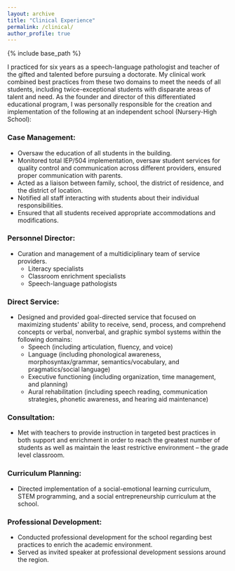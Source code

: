 ```yaml
---
layout: archive
title: "Clinical Experience"
permalink: /clinical/
author_profile: true
---
```


{% include base_path %}

I practiced for six years as a speech-language pathologist and teacher of the gifted and talented before pursuing a doctorate. 
My clinical work combined best practices from these two domains to meet the needs of all students, including twice-exceptional students with disparate areas of talent and need. 
As the founder and director of this differentiated educational program, I was personally responsible for the creation and implementation of the following at an independent school (Nursery-High School):

### Case Management:
* Oversaw the education of all students in the building.  
* Monitored total IEP/504 implementation, oversaw student services for quality control and communication across different providers, ensured proper communication with parents.  
* Acted as a liaison between family, school, the district of residence, and the district of location.  
* Notified all staff interacting with students about their individual responsibilities.  
* Ensured that all students received appropriate accommodations and modifications.  

### Personnel Director:
* Curation and management of a multidiciplinary team of service providers.  
  * Literacy specialists  
  * Classroom enrichment specialists  
  * Speech-language pathologists  

### Direct Service:
* Designed and provided goal-directed service that focused on maximizing students' ability to receive, send, process, and comprehend concepts or verbal, nonverbal, and graphic symbol systems within the following domains:  
  * Speech (including articulation, fluency, and voice)  
  * Language (including phonological awareness, morphosyntax/grammar, semantics/vocabulary, and pragmatics/social language)  
  * Executive functioning (including organization, time management, and planning)  
  * Aural rehabilitation (including speech reading, communication strategies, phonetic awareness, and hearing aid maintenance)  

### Consultation:
* Met with teachers to provide instruction in targeted best practices in both support and enrichment in order to reach the greatest number of students as well as maintain the least restrictive environment – the grade level classroom.  

### Curriculum Planning:
* Directed implementation of a social-emotional learning curriculum, STEM programming, and a social entrepreneurship curriculum at the school.  

### Professional Development:
* Conducted professional development for the school regarding best practices to enrich the academic environment.  
* Served as invited speaker at professional development sessions around the region.  
